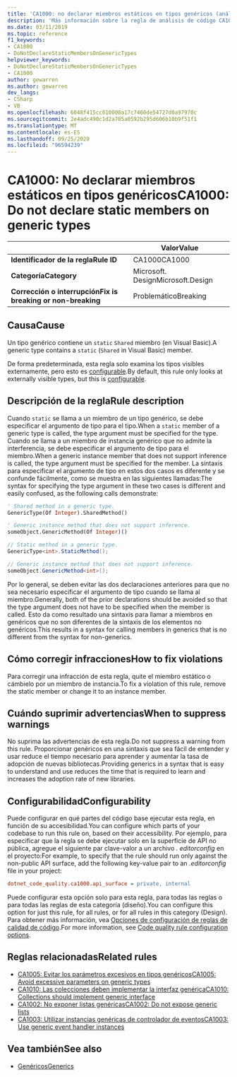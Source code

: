 ```yaml
---
title: 'CA1000: no declarar miembros estáticos en tipos genéricos (análisis de código)'
description: 'Más información sobre la regla de análisis de código CA1000: no declarar miembros estáticos en tipos genéricos'
ms.date: 03/11/2019
ms.topic: reference
f1_keywords:
- CA1000
- DoNotDeclareStaticMembersOnGenericTypes
helpviewer_keywords:
- DoNotDeclareStaticMembersOnGenericTypes
- CA1000
author: gewarren
ms.author: gewarren
dev_langs:
- CSharp
- VB
ms.openlocfilehash: 6048f415cc010000a17c7460de54727d0a97970c
ms.sourcegitcommit: 2e4adc490c1d2a705a0592b295d606b10b9f51f1
ms.translationtype: MT
ms.contentlocale: es-ES
ms.lasthandoff: 09/25/2020
ms.locfileid: "96594239"
---
```

# <a name="ca1000-do-not-declare-static-members-on-generic-types"></a><span data-ttu-id="27e86-103">CA1000: No declarar miembros estáticos en tipos genéricos</span><span class="sxs-lookup"><span data-stu-id="27e86-103">CA1000: Do not declare static members on generic types</span></span>

| | <span data-ttu-id="27e86-104">Valor</span><span class="sxs-lookup"><span data-stu-id="27e86-104">Value</span></span> |
|-|-|
| <span data-ttu-id="27e86-105">**Identificador de la regla**</span><span class="sxs-lookup"><span data-stu-id="27e86-105">**Rule ID**</span></span> |<span data-ttu-id="27e86-106">CA1000</span><span class="sxs-lookup"><span data-stu-id="27e86-106">CA1000</span></span>|
| <span data-ttu-id="27e86-107">**Categoría**</span><span class="sxs-lookup"><span data-stu-id="27e86-107">**Category**</span></span> |<span data-ttu-id="27e86-108">Microsoft. Design</span><span class="sxs-lookup"><span data-stu-id="27e86-108">Microsoft.Design</span></span>|
| <span data-ttu-id="27e86-109">**Corrección o interrupción**</span><span class="sxs-lookup"><span data-stu-id="27e86-109">**Fix is breaking or non-breaking**</span></span> |<span data-ttu-id="27e86-110">Problemático</span><span class="sxs-lookup"><span data-stu-id="27e86-110">Breaking</span></span>|

## <a name="cause"></a><span data-ttu-id="27e86-111">Causa</span><span class="sxs-lookup"><span data-stu-id="27e86-111">Cause</span></span>

<span data-ttu-id="27e86-112">Un tipo genérico contiene un `static` `Shared` miembro (en Visual Basic).</span><span class="sxs-lookup"><span data-stu-id="27e86-112">A generic type contains a `static` (`Shared` in Visual Basic) member.</span></span>

<span data-ttu-id="27e86-113">De forma predeterminada, esta regla solo examina los tipos visibles externamente, pero esto es [configurable](#configurability).</span><span class="sxs-lookup"><span data-stu-id="27e86-113">By default, this rule only looks at externally visible types, but this is [configurable](#configurability).</span></span>

## <a name="rule-description"></a><span data-ttu-id="27e86-114">Descripción de la regla</span><span class="sxs-lookup"><span data-stu-id="27e86-114">Rule description</span></span>

<span data-ttu-id="27e86-115">Cuando `static` se llama a un miembro de un tipo genérico, se debe especificar el argumento de tipo para el tipo.</span><span class="sxs-lookup"><span data-stu-id="27e86-115">When a `static` member of a generic type is called, the type argument must be specified for the type.</span></span> <span data-ttu-id="27e86-116">Cuando se llama a un miembro de instancia genérico que no admite la interferencia, se debe especificar el argumento de tipo para el miembro.</span><span class="sxs-lookup"><span data-stu-id="27e86-116">When a generic instance member that does not support inference is called, the type argument must be specified for the member.</span></span> <span data-ttu-id="27e86-117">La sintaxis para especificar el argumento de tipo en estos dos casos es diferente y se confunde fácilmente, como se muestra en las siguientes llamadas:</span><span class="sxs-lookup"><span data-stu-id="27e86-117">The syntax for specifying the type argument in these two cases is different and easily confused, as the following calls demonstrate:</span></span>

```vb
' Shared method in a generic type.
GenericType(Of Integer).SharedMethod()

' Generic instance method that does not support inference.
someObject.GenericMethod(Of Integer)()
```

```csharp
// Static method in a generic type.
GenericType<int>.StaticMethod();

// Generic instance method that does not support inference.
someObject.GenericMethod<int>();
```

<span data-ttu-id="27e86-118">Por lo general, se deben evitar las dos declaraciones anteriores para que no sea necesario especificar el argumento de tipo cuando se llama al miembro.</span><span class="sxs-lookup"><span data-stu-id="27e86-118">Generally, both of the prior declarations should be avoided so that the type argument does not have to be specified when the member is called.</span></span> <span data-ttu-id="27e86-119">Esto da como resultado una sintaxis para llamar a miembros en genéricos que no son diferentes de la sintaxis de los elementos no genéricos.</span><span class="sxs-lookup"><span data-stu-id="27e86-119">This results in a syntax for calling members in generics that is no different from the syntax for non-generics.</span></span>

## <a name="how-to-fix-violations"></a><span data-ttu-id="27e86-120">Cómo corregir infracciones</span><span class="sxs-lookup"><span data-stu-id="27e86-120">How to fix violations</span></span>

<span data-ttu-id="27e86-121">Para corregir una infracción de esta regla, quite el miembro estático o cámbielo por un miembro de instancia.</span><span class="sxs-lookup"><span data-stu-id="27e86-121">To fix a violation of this rule, remove the static member or change it to an instance member.</span></span>

## <a name="when-to-suppress-warnings"></a><span data-ttu-id="27e86-122">Cuándo suprimir advertencias</span><span class="sxs-lookup"><span data-stu-id="27e86-122">When to suppress warnings</span></span>

<span data-ttu-id="27e86-123">No suprima las advertencias de esta regla.</span><span class="sxs-lookup"><span data-stu-id="27e86-123">Do not suppress a warning from this rule.</span></span> <span data-ttu-id="27e86-124">Proporcionar genéricos en una sintaxis que sea fácil de entender y usar reduce el tiempo necesario para aprender y aumentar la tasa de adopción de nuevas bibliotecas.</span><span class="sxs-lookup"><span data-stu-id="27e86-124">Providing generics in a syntax that is easy to understand and use reduces the time that is required to learn and increases the adoption rate of new libraries.</span></span>

## <a name="configurability"></a><span data-ttu-id="27e86-125">Configurabilidad</span><span class="sxs-lookup"><span data-stu-id="27e86-125">Configurability</span></span>

<span data-ttu-id="27e86-126">Puede configurar en qué partes del código base ejecutar esta regla, en función de su accesibilidad.</span><span class="sxs-lookup"><span data-stu-id="27e86-126">You can configure which parts of your codebase to run this rule on, based on their accessibility.</span></span> <span data-ttu-id="27e86-127">Por ejemplo, para especificar que la regla se debe ejecutar solo en la superficie de API no pública, agregue el siguiente par clave-valor a un archivo *. editorconfig* en el proyecto:</span><span class="sxs-lookup"><span data-stu-id="27e86-127">For example, to specify that the rule should run only against the non-public API surface, add the following key-value pair to an *.editorconfig* file in your project:</span></span>

```ini
dotnet_code_quality.ca1000.api_surface = private, internal
```

<span data-ttu-id="27e86-128">Puede configurar esta opción solo para esta regla, para todas las reglas o para todas las reglas de esta categoría (diseño).</span><span class="sxs-lookup"><span data-stu-id="27e86-128">You can configure this option for just this rule, for all rules, or for all rules in this category (Design).</span></span> <span data-ttu-id="27e86-129">Para obtener más información, vea [Opciones de configuración de reglas de calidad de código](../code-quality-rule-options.md).</span><span class="sxs-lookup"><span data-stu-id="27e86-129">For more information, see [Code quality rule configuration options](../code-quality-rule-options.md).</span></span>

## <a name="related-rules"></a><span data-ttu-id="27e86-130">Reglas relacionadas</span><span class="sxs-lookup"><span data-stu-id="27e86-130">Related rules</span></span>

- [<span data-ttu-id="27e86-131">CA1005: Evitar los parámetros excesivos en tipos genéricos</span><span class="sxs-lookup"><span data-stu-id="27e86-131">CA1005: Avoid excessive parameters on generic types</span></span>](ca1005.md)
- [<span data-ttu-id="27e86-132">CA1010: Las colecciones deben implementar la interfaz genérica</span><span class="sxs-lookup"><span data-stu-id="27e86-132">CA1010: Collections should implement generic interface</span></span>](ca1010.md)
- [<span data-ttu-id="27e86-133">CA1002: No exponer listas genéricas</span><span class="sxs-lookup"><span data-stu-id="27e86-133">CA1002: Do not expose generic lists</span></span>](ca1002.md)
- [<span data-ttu-id="27e86-134">CA1003: Utilizar instancias genéricas de controlador de eventos</span><span class="sxs-lookup"><span data-stu-id="27e86-134">CA1003: Use generic event handler instances</span></span>](ca1003.md)

## <a name="see-also"></a><span data-ttu-id="27e86-135">Vea también</span><span class="sxs-lookup"><span data-stu-id="27e86-135">See also</span></span>

- [<span data-ttu-id="27e86-136">Genéricos</span><span class="sxs-lookup"><span data-stu-id="27e86-136">Generics</span></span>](../../../csharp/programming-guide/generics/index.md)
